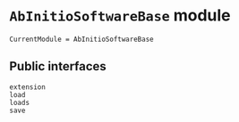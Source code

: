 # `AbInitioSoftwareBase` module

```@meta
CurrentModule = AbInitioSoftwareBase
```

## Public interfaces

```@docs
extension
load
loads
save
```
